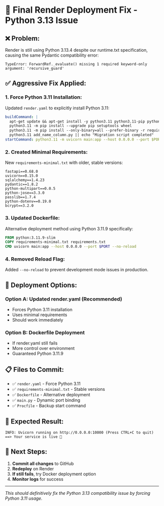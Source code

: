 # 🔧 Final Render Deployment Fix - Python 3.13 Issue

## ❌ **Problem:**
Render is still using Python 3.13.4 despite our runtime.txt specification, causing the same Pydantic compatibility error:
```
TypeError: ForwardRef._evaluate() missing 1 required keyword-only argument: 'recursive_guard'
```

## ✅ **Aggressive Fix Applied:**

### **1. Force Python 3.11 Installation:**
Updated `render.yaml` to explicitly install Python 3.11:
```yaml
buildCommand: |
  apt-get update && apt-get install -y python3.11 python3.11-pip python3.11-venv
  python3.11 -m pip install --upgrade pip setuptools wheel
  python3.11 -m pip install --only-binary=all --prefer-binary -r requirements-minimal.txt
  python3.11 add_name_column.py || echo "Migration script completed"
startCommand: python3.11 -m uvicorn main:app --host 0.0.0.0 --port $PORT --no-reload
```

### **2. Created Minimal Requirements:**
New `requirements-minimal.txt` with older, stable versions:
```
fastapi==0.68.0
uvicorn==0.15.0
sqlalchemy==1.4.23
pydantic==1.8.2
python-multipart==0.0.5
python-jose==3.3.0
passlib==1.7.4
python-dotenv==0.19.0
bcrypt==3.2.0
```

### **3. Updated Dockerfile:**
Alternative deployment method using Python 3.11.9 specifically:
```dockerfile
FROM python:3.11.9-slim
COPY requirements-minimal.txt requirements.txt
CMD uvicorn main:app --host 0.0.0.0 --port $PORT --no-reload
```

### **4. Removed Reload Flag:**
Added `--no-reload` to prevent development mode issues in production.

## 🚀 **Deployment Options:**

### **Option A: Updated render.yaml (Recommended)**
- Forces Python 3.11 installation
- Uses minimal requirements
- Should work immediately

### **Option B: Dockerfile Deployment**
- If render.yaml still fails
- More control over environment
- Guaranteed Python 3.11.9

## 📋 **Files to Commit:**
- ✅ `render.yaml` - Force Python 3.11
- ✅ `requirements-minimal.txt` - Stable versions
- ✅ `Dockerfile` - Alternative deployment
- ✅ `main.py` - Dynamic port binding
- ✅ `Procfile` - Backup start command

## 🎯 **Expected Result:**
```
INFO: Uvicorn running on http://0.0.0.0:10000 (Press CTRL+C to quit)
==> Your service is live 🎉
```

## 🔄 **Next Steps:**
1. **Commit all changes** to GitHub
2. **Redeploy** on Render
3. **If still fails**, try Docker deployment option
4. **Monitor logs** for success

---

*This should definitively fix the Python 3.13 compatibility issue by forcing Python 3.11 usage.*
